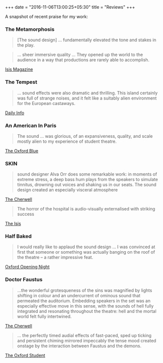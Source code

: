 +++
date = "2016-11-06T13:00:25+05:30"
title = "Reviews"
+++

A snapshot of recent praise for my work:


### The Metamorphosis

> [The sound design] ... fundamentally elevated the tone and stakes in the play.

> ... sheer immersive quality ... They opened up the world to the audience in a way that productions are rarely able to accomplish.

[Isis Magazine](https://isismagazine.org.uk/2023/06/review-metamorphosis/)

### The Tempest

>... sound effects were also dramatic and thrilling. This island certainly was full of strange noises, and it felt like a suitably alien environment for the European castaways.

[Daily Info](https://presidentshusbandsreviews.blogspot.com/2023/02/the-tempest-oxford-playhouse.html)


### An American In Paris

>The sound ... was glorious, of an expansiveness, quality, and scale mostly alien to my experience of student theatre.

[The Oxford Blue](https://www.theoxfordblue.co.uk/an-american-in-paris-review/)

### SKIN

>sound designer Alva Orr does some remarkable work: in moments of extreme stress, a deep bass hum plays from the speakers to simulate tinnitus, drowning out voices and shaking us in our seats. The sound design created an especially visceral atmosphere

[The Cherwell](https://cherwell.org/2022/11/14/skin-review-2/)

>The horror of the hospital is audio-visually externalised with striking success

[The Isis](https://isismagazine.org.uk/2022/11/review-skin/)

### Half Baked

>I would really like to applaud the sound design ... I was convinced at first that someone or something was actually banging on the roof of the theatre – a rather impressive feat. 

[Oxford Opening Night](https://oxfordopeningnight.wordpress.com/2021/05/19/half-baked-marks-the-return-of-in-person-theatre-with-a-bang/)

### Doctor Faustus

 >...the wonderful grotesqueness of the sins was magnified by lights shifting in colour and an undercurrent of ominous sound that permeated the auditorium. Embedding speakers in the set was an especially effective move in this sense, with the sounds of hell fully integrated and resonating throughout the theatre: hell and the mortal world felt fully intertwined.

 [The Cherwell](https://cherwell.org/2020/03/09/review-dr-faustus-2/)


 >... the perfectly timed audial effects of fast-paced, sped up ticking and persistent chiming mirrored impeccably the tense mood created onstage by the interaction between Faustus and the demons.

 [The Oxford Student](https://www.oxfordstudent.com/2020/04/05/dr-faustus-production-fools-that-will-laugh-on-earth-must-weep-in-hell/?fbclid=IwAR2Kg_tZrOcnTKnJkWUhADd-eTiT11PLEms1dKTvcBFhoqzPvULJ5PR643E)